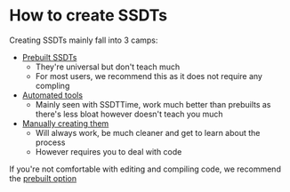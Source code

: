 # How to create SSDTs

Creating SSDTs mainly fall into 3 camps:

* [Prebuilt SSDTs](../ssdt-methods/ssdt-prebuilt.md)
  * They're universal but don't teach much
  * For most users, we recommend this as it does not require any compling
* [Automated tools](../ssdt-methods/ssdt-easy.md)
  * Mainly seen with SSDTTime, work much better than prebuilts as there's less bloat however doesn't teach you much
* [Manually creating them](../ssdt-methods/ssdt-long.md)
  * Will always work, be much cleaner and get to learn about the process
  * However requires you to deal with code

If you're not comfortable with editing and compiling code, we recommend the [prebuilt option](../ssdt-methods/ssdt-prebuilt.md)